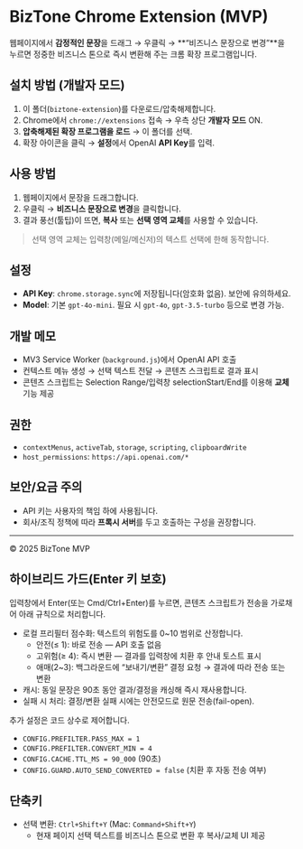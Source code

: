 # BizTone Chrome Extension (MVP)

웹페이지에서 **감정적인 문장**을 드래그 → 우클릭 → **“비즈니스 문장으로 변경”**을 누르면
정중한 비즈니스 톤으로 즉시 변환해 주는 크롬 확장 프로그램입니다.

## 설치 방법 (개발자 모드)

1. 이 폴더(`biztone-extension`)를 다운로드/압축해제합니다.
2. Chrome에서 `chrome://extensions` 접속 → 우측 상단 **개발자 모드** ON.
3. **압축해제된 확장 프로그램을 로드** → 이 폴더를 선택.
4. 확장 아이콘을 클릭 → **설정**에서 OpenAI **API Key**를 입력.

## 사용 방법

1. 웹페이지에서 문장을 드래그합니다.
2. 우클릭 → **비즈니스 문장으로 변경**을 클릭합니다.
3. 결과 풍선(툴팁)이 뜨면, **복사** 또는 **선택 영역 교체**를 사용할 수 있습니다.

> 선택 영역 교체는 입력창(메일/메신저)의 텍스트 선택에 한해 동작합니다.

## 설정

- **API Key**: `chrome.storage.sync`에 저장됩니다(암호화 없음). 보안에 유의하세요.
- **Model**: 기본 `gpt-4o-mini`. 필요 시 `gpt-4o`, `gpt-3.5-turbo` 등으로 변경 가능.

## 개발 메모

- MV3 Service Worker (`background.js`)에서 OpenAI API 호출
- 컨텍스트 메뉴 생성 → 선택 텍스트 전달 → 콘텐츠 스크립트로 결과 표시
- 콘텐츠 스크립트는 Selection Range/입력창 selectionStart/End를 이용해 **교체** 기능 제공

## 권한

- `contextMenus`, `activeTab`, `storage`, `scripting`, `clipboardWrite`
- `host_permissions`: `https://api.openai.com/*`

## 보안/요금 주의

- API 키는 사용자의 책임 하에 사용됩니다.
- 회사/조직 정책에 따라 **프록시 서버**를 두고 호출하는 구성을 권장합니다.

---

© 2025 BizTone MVP
## 하이브리드 가드(Enter 키 보호)

입력창에서 Enter(또는 Cmd/Ctrl+Enter)를 누르면, 콘텐츠 스크립트가 전송을 가로채어 아래 규칙으로 처리합니다.

- 로컬 프리필터 점수화: 텍스트의 위험도를 0~10 범위로 산정합니다.
  - 안전(≤ 1): 바로 전송 — API 호출 없음
  - 고위험(≥ 4): 즉시 변환 — 결과를 입력창에 치환 후 안내 토스트 표시
  - 애매(2~3): 백그라운드에 “보내기/변환” 결정 요청 → 결과에 따라 전송 또는 변환
- 캐시: 동일 문장은 90초 동안 결과/결정을 캐싱해 즉시 재사용합니다.
- 실패 시 처리: 결정/변환 실패 시에는 안전모드로 원문 전송(fail-open).

추가 설정은 코드 상수로 제어합니다.

- `CONFIG.PREFILTER.PASS_MAX = 1`
- `CONFIG.PREFILTER.CONVERT_MIN = 4`
- `CONFIG.CACHE.TTL_MS = 90_000` (90초)
- `CONFIG.GUARD.AUTO_SEND_CONVERTED = false` (치환 후 자동 전송 여부)

## 단축키

- 선택 변환: `Ctrl+Shift+Y` (Mac: `Command+Shift+Y`)
  - 현재 페이지 선택 텍스트를 비즈니스 톤으로 변환 후 복사/교체 UI 제공
